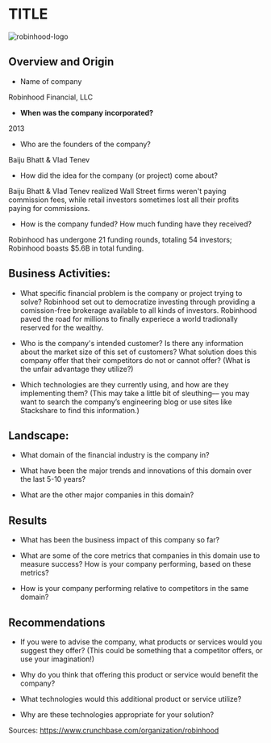# TITLE
![robinhood-logo](https://seekvectorlogo.net/wp-content/uploads/2020/04/robinhood-vector-logo.png)
## Overview and Origin

* Name of company

Robinhood Financial, LLC

* **When was the company incorporated?**

2013

* Who are the founders of the company?

Baiju Bhatt & Vlad Tenev

* How did the idea for the company (or project) come about?

Baiju Bhatt & Vlad Tenev realized Wall Street firms weren't paying commission fees, while retail investors sometimes lost all their profits paying for commissions. 

* How is the company funded? How much funding have they received?

Robinhood has undergone 21 funding rounds, totaling 54 investors; Robinhood boasts $5.6B in total funding.

## Business Activities:

* What specific financial problem is the company or project trying to solve?
Robinhood set out to democratize investing through providing a comission-free brokerage available to all kinds of investors. Robinhood paved the road for millions to finally experiece a world tradionally reserved for the wealthy.


* Who is the company's intended customer?  Is there any information about the market size of this set of customers?
What solution does this company offer that their competitors do not or cannot offer? (What is the unfair advantage they utilize?)
 

* Which technologies are they currently using, and how are they implementing them? (This may take a little bit of sleuthing–– you may want to search the company’s engineering blog or use sites like Stackshare to find this information.)


## Landscape:

* What domain of the financial industry is the company in?

* What have been the major trends and innovations of this domain over the last 5-10 years?

* What are the other major companies in this domain?


## Results

* What has been the business impact of this company so far?

* What are some of the core metrics that companies in this domain use to measure success? How is your company performing, based on these metrics?

* How is your company performing relative to competitors in the same domain?


## Recommendations

* If you were to advise the company, what products or services would you suggest they offer? (This could be something that a competitor offers, or use your imagination!)

* Why do you think that offering this product or service would benefit the company?

* What technologies would this additional product or service utilize?

* Why are these technologies appropriate for your solution?

Sources:
https://www.crunchbase.com/organization/robinhood